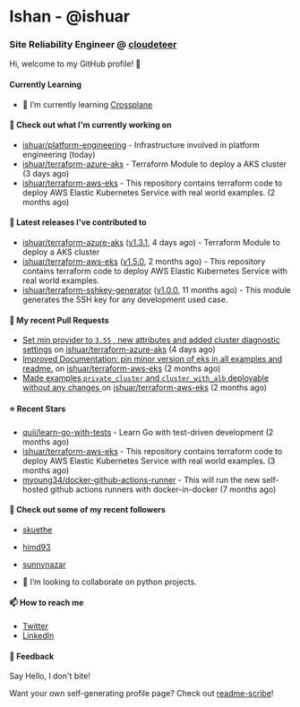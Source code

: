 # Ishan - @ishuar
### Site Reliability Engineer @ [cloudeteer](https://cloudeteer.de/)

Hi, welcome to my GitHub profile! 👋

#### Currently Learning
- 🌱 I’m currently learning [Crossplane](https://www.crossplane.io/)

#### 👷 Check out what I'm currently working on

- [ishuar/platform-engineering](https://github.com/ishuar/platform-engineering) - Infrastructure involved in platform engineering (today)
- [ishuar/terraform-azure-aks](https://github.com/ishuar/terraform-azure-aks) - Terraform Module to deploy a AKS cluster (3 days ago)
- [ishuar/terraform-aws-eks](https://github.com/ishuar/terraform-aws-eks) - This repository contains terraform code to deploy AWS Elastic Kubernetes Service with real world examples. (2 months ago)

#### 🔭 Latest releases I've contributed to

- [ishuar/terraform-azure-aks](https://github.com/ishuar/terraform-azure-aks) ([v1.3.1](https://github.com/ishuar/terraform-azure-aks/releases/tag/v1.3.1), 4 days ago) - Terraform Module to deploy a AKS cluster
- [ishuar/terraform-aws-eks](https://github.com/ishuar/terraform-aws-eks) ([v1.5.0](https://github.com/ishuar/terraform-aws-eks/releases/tag/v1.5.0), 2 months ago) - This repository contains terraform code to deploy AWS Elastic Kubernetes Service with real world examples.
- [ishuar/terraform-sshkey-generator](https://github.com/ishuar/terraform-sshkey-generator) ([v1.0.0](https://github.com/ishuar/terraform-sshkey-generator/releases/tag/v1.0.0), 11 months ago) - This module generates the SSH key for any development used case. 

#### 🔨 My recent Pull Requests

- [Set min provider to `3.55` , new attributes and added cluster diagnostic settings](https://github.com/ishuar/terraform-azure-aks/pull/6) on [ishuar/terraform-azure-aks](https://github.com/ishuar/terraform-azure-aks) (4 days ago)
- [Improved Documentation: pin minor version of eks in all examples and readme.](https://github.com/ishuar/terraform-aws-eks/pull/37) on [ishuar/terraform-aws-eks](https://github.com/ishuar/terraform-aws-eks) (2 months ago)
- [Made examples `private_cluster` and `cluster_with_alb` deployable without any changes ](https://github.com/ishuar/terraform-aws-eks/pull/35) on [ishuar/terraform-aws-eks](https://github.com/ishuar/terraform-aws-eks) (2 months ago)

#### ⭐ Recent Stars

- [quii/learn-go-with-tests](https://github.com/quii/learn-go-with-tests) - Learn Go with test-driven development (2 months ago)
- [ishuar/terraform-aws-eks](https://github.com/ishuar/terraform-aws-eks) - This repository contains terraform code to deploy AWS Elastic Kubernetes Service with real world examples. (3 months ago)
- [myoung34/docker-github-actions-runner](https://github.com/myoung34/docker-github-actions-runner) - This will run the new self-hosted github actions runners with docker-in-docker (7 months ago)

#### 👯 Check out some of my recent followers

- [skuethe](https://github.com/skuethe)
- [himd93](https://github.com/himd93)
- [sunnynazar](https://github.com/sunnynazar)

- 👯 I’m looking to collaborate on python projects.

#### 📫 How to reach me
- [Twitter](https://twitter.com/ishuar_)
- [LinkedIn](https://www.linkedin.com/in/ishuar/)

#### 💬 Feedback

Say Hello, I don't bite!


Want your own self-generating profile page? Check out [readme-scribe](https://github.com/muesli/readme-scribe)!